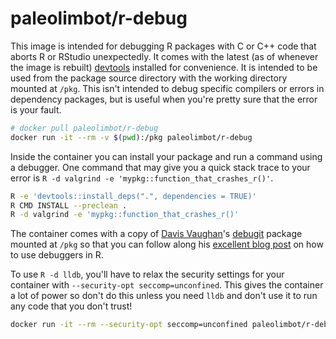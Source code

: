 
# paleolimbot/r-debug

This image is intended for debugging R packages with C or C++ code that aborts R or RStudio unexpectedly. It comes with the latest (as of whenever the image is rebuilt) [devtools](https://devtools.r-lib.org/) installed for convenience. It is intended to be used from the package source directory with the working directory mounted at `/pkg`. This isn't intended to debug specific compilers or errors in dependency packages, but is useful when you're pretty sure that the error is your fault.

``` bash
# docker pull paleolimbot/r-debug
docker run -it --rm -v $(pwd):/pkg paleolimbot/r-debug
```

Inside the container you can install your package and run a command using a debugger. One command that may give you a quick stack trace to your error is `R -d valgrind -e 'mypkg::function_that_crashes_r()'`.

``` bash
R -e 'devtools::install_deps(".", dependencies = TRUE)'
R CMD INSTALL --preclean .
R -d valgrind -e 'mypkg::function_that_crashes_r()'
```

The container comes with a copy of [Davis Vaughan](https://blog.davisvaughan.com)'s [debugit](https://github.com/DavisVaughan/debugit) package mounted at `/pkg` so that you can follow along his [excellent blog post](https://blog.davisvaughan.com/2019/04/05/debug-r-package-with-cpp/) on how to use debuggers in R. 

To use `R -d lldb`, you'll have to relax the security settings for your container with `--security-opt seccomp=unconfined`. This gives the container a lot of power so don't do this unless you need `lldb` and don't use it to run any code that you don't trust!

``` bash
docker run -it --rm --security-opt seccomp=unconfined paleolimbot/r-debug
```
